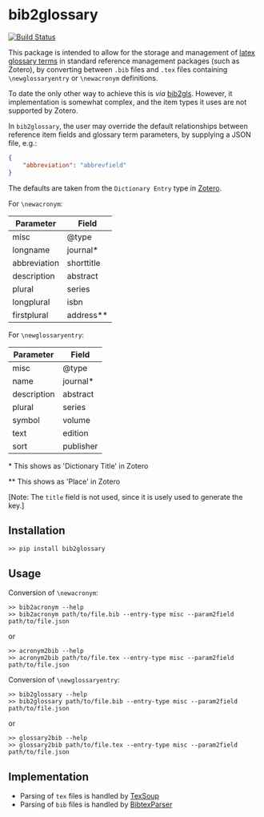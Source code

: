 # bib2glossary

[![Build Status](https://travis-ci.org/chrisjsewell/bib2glossary.svg?branch=master)](https://travis-ci.org/chrisjsewell/bib2glossary)

This package is intended to allow for the storage and management of
[latex glossary terms](https://en.wikibooks.org/wiki/LaTeX/Glossary)
in standard reference management packages (such as Zotero),
by converting between `.bib` files
and `.tex` files containing `\newglossaryentry` or `\newacronym` definitions.

To date the only other way to achieve this is *via* [bib2gls](https://tex.stackexchange.com/questions/342544/is-there-a-program-for-managing-glossary-tags). However, it implementation is somewhat complex, and the item types it uses are not supported by Zotero.

In `bib2glossary`, the user may override the default relationships between
reference item fields and glossary term parameters,
by supplying a JSON file, e.g.:

```json
{
    "abbreviation": "abbrevfield"
}
```

The defaults are taken from the `Dictionary Entry` type in [Zotero](https://www.zotero.org/support/kb/item_types_and_fields).

For `\newacronym`:

| Parameter    | Field      |
| ------------ | ---------- |
| misc         | @type      |
| longname     | journal*   |
| abbreviation | shorttitle |
| description  | abstract   |
| plural       | series     |
| longplural   | isbn       |
| firstplural  | address**  |

For `\newglossaryentry`:

| Parameter   | Field     |
| ----------- | --------- |
| misc        | @type     |
| name        | journal*  |
| description | abstract  |
| plural      | series    |
| symbol      | volume    |
| text        | edition   |
| sort        | publisher |

\* This shows as 'Dictionary Title' in Zotero

\*\* This shows as 'Place' in Zotero

[Note: The `title` field is not used, since it is usely used to generate the key.]

## Installation

    >> pip install bib2glossary

## Usage

Conversion of `\newacronym`:

    >> bib2acronym --help
    >> bib2acronym path/to/file.bib --entry-type misc --param2field path/to/file.json

or

    >> acronym2bib --help
    >> acronym2bib path/to/file.tex --entry-type misc --param2field path/to/file.json

Conversion of `\newglossaryentry`:

    >> bib2glossary --help
    >> bib2glossary path/to/file.bib --entry-type misc --param2field path/to/file.json

or

    >> glossary2bib --help
    >> glossary2bib path/to/file.tex --entry-type misc --param2field path/to/file.json

## Implementation

- Parsing of `tex` files is handled by [TexSoup](https://github.com/alvinwan/TexSoup)
- Parsing of `bib` files is handled by [BibtexParser](https://bibtexparser.readthedocs.io)